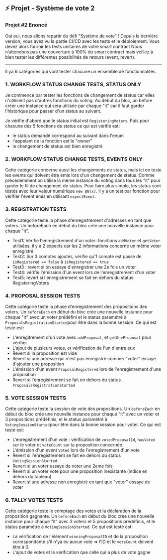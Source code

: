 ## ⚡️ Projet - Système de vote 2
### Projet \#2 Enoncé
Oui oui, nous allons repartir du défi "Système de vote" !
Depuis la dernière version, vous avez vu la partie CI/CD avec les tests et le déploiement.
Vous devez alors fournir les tests unitaires de votre smart contract Nous n’attendons pas une couverture à 100% du smart contract mais veillez à bien tester les différentes possibilités de retours (event, revert).

---
Il ya 6 catégories qui vont tester chacune un ensemble de fonctionnalités.

  ### 1. WORKFLOW STATUS CHANGE TESTS, STATUS ONLY
 Je commence par tester les fonctions de changement de status car elles n'utilisent pas d'autres fonctions du voting. Au début du bloc, un before créer une instance qui sera utilisée par chaque "it" car il faut garder l'historique pour passer d'un status au suivant.

Je vérifie d'abord que le status initial est `RegisteringVoters`.
Puis pour chacune des 5 fonctions de status ce qui est vérifié est: 
 - le status demandé correspond au suivant dans l'enum
 - l'appelant de la fonction est le "owner"
 - le changement de status est bien enregistré
 
 ### 2. WORKFLOW STATUS CHANGE TESTS, EVENTS ONLY
 Cette catégorie concerne aussi les changements de status, mais ici on teste les events qui doivent être émis lors d'un changement de status. Comme précédemment on utilise la même instance du voting dans tous les "it" pour garder le fil de changement de status. Pour faire plus simple, les status sont téstés avec leur valeur numérique `new BN(x)`. Il y a un test par fonction pour vérifier l'event émis en utilisant `expectEvent`.
 
 ### 3.  REGISTRATION TESTS
  
 Cette catégorie teste la phase d'enregistrement d'adresses en tant que voters. Un beforeEach en début du bloc crée une nouvelle instance pour chaque "it".
 - Test1: Vérifie  l'enregistrement d'un voter: fonctions `addVoter` et `getVoter` utilisées, il y a 2 expects car les 2 informations concerne un même voter enregistré
 - Test2: Sur 3 comptes ajoutés, vérifie qu'1 compte est passé de `isRegistered == false` à `isRegistered == true`
 - Test3 : revert si on essaye d'enregistrer une 2e fois un voter
 - Test4: vérifie l'émission d'un event lors de l'enregistrement d'un voter
 - Test5: revert si l'enregistrement se fait en dehors du status RegisteringVoters

 
 ### 4. PROPOSAL SESSION TESTS
  Cette catégorie teste la phase d'enregistrement des propositions des voters. Un `beforeEach` en début du bloc crée une nouvelle instance pour chaque "it" avec un voter prédéfini et le status paramétré à `ProposalsRegistrationStarted`pour être dans la bonne session. Ce qui est testé est:
  

 - L'enregitrement d'un vote avec `addProposal`, et `getOneProposal` pour vérifier
 - L'ajout de plusieurs votes, et vérification de l'un d'entre eux
 - Revert si la proposition est vide
 - Revert si une adresse qui n'est pas enregistré commer "voter" essaye d'ajouter une proposition
 - L'émission d'un event `ProposalRegistered` lors de l'enregistrement d'une proposition
 - Revert si l'enregistrement se fait en dehors du status `ProposalsRegistrationStarted`

  
 ### 5. VOTE SESSION TESTS
Cette catégorie teste la session de vote des propositions. Un `beforeEach` en début du bloc crée une nouvelle instance pour chaque "it" avec un voter et 3 propositions prédéfinis, et le status paramétré à `VotingSessionStarted`pour être dans la bonne session pour voter. Ce qui est testé est:

 - L'enregistrement d'un vote : vérification de `votedProposalId`, `hasVoted` sur le voter et  `voteCount` sur la proposition concernée.
 - L'émission d'un event `Voted` lors de l'enregistrement d'un vote
 - Revert si l'enregistrement se fait en dehors du status `VotingSessionStarted`
 - Revert si un voter essaye de voter une 2eme fois
 - Revert si un voter vote pour une proposition inexistante (indice en dehors du tableau)
 - Revert si une adresse non enregistré en tant que "voter" essaye de voter 

 ### 6. TALLY VOTES TESTS
Cette catégorie teste le comptage des votes et la déclaration de la proposition gagnante. Un `beforeEach` en début du bloc crée une nouvelle instance pour chaque "it" avec 3 voters et 5 propositions prédéfinis, et le status paramétré à `VotingSessionStarted`. Ce qui est testé est:

 - La vérification de l'élément `winningProposalID` et de la proposition correspondante s'il n'ya eu aucun vote => l'ID et le `voteCount` doivent être à 0.
 - L'ajout de votes et la vérification que celle qui a plus de vote gagne

  


